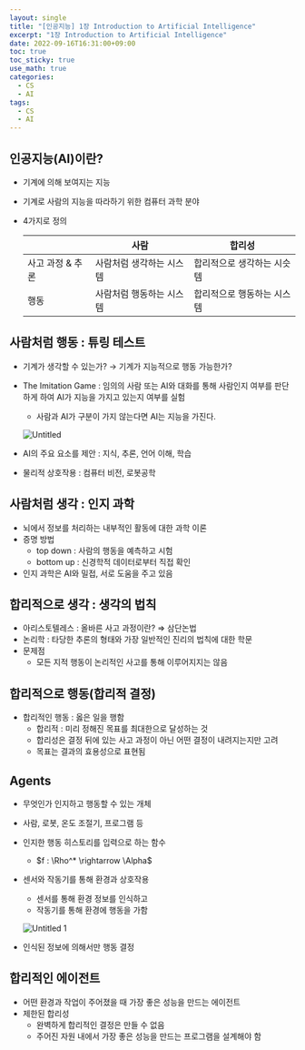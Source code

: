 ```yaml
---
layout: single
title: "[인공지능] 1장 Introduction to Artificial Intelligence"
excerpt: "1장 Introduction to Artificial Intelligence"
date: 2022-09-16T16:31:00+09:00
toc: true
toc_sticky: true
use_math: true
categories:
  - CS 
  - AI
tags:
  - CS
  - AI
---
```


## 인공지능(AI)이란?

- 기계에 의해 보여지는 지능
- 기계로 사람의 지능을 따라하기 위한 컴퓨터 과학 분야
- 4가지로 정의
    
    
    |  | 사람 | 합리성 |
    | --- | --- | --- |
    | 사고 과정 & 추론 | 사람처럼 생각하는 시스템 | 합리적으로 생각하는 시슷템 |
    | 행동 | 사람처럼 행동하는 시스템 | 합리적으로 행동하는 시스템 |

## 사람처럼 행동 : 튜링 테스트

- 기계가 생각할 수 있는가? → 기계가 지능적으로 행동 가능한가?
- The Imitation Game : 임의의 사람 또는 AI와 대화를 통해 사람인지 여부를 판단하게 하여 AI가 지능을 가지고 있는지 여부를 실험
    - 사람과 AI가 구분이 가지 않는다면 AI는 지능을 가진다.
    
    ![Untitled](https://user-images.githubusercontent.com/60471550/190581397-bf3b9581-bd4e-40e4-9514-ea9f4d9920e9.png)
    
- AI의 주요 요소를 제안 : 지식, 추론, 언어 이해, 학습
- 물리적 상호작용 : 컴퓨터 비전, 로봇공학

## 사람처럼 생각 : 인지 과학

- 뇌에서 정보를 처리하는 내부적인 활동에 대한 과학 이론
- 증명 방법
    - top down : 사람의 행동을 예측하고 시험
    - bottom up : 신경학적 데이터로부터 직접 확인
- 인지 과학은 AI와 밀접, 서로 도움을 주고 있음

## 합리적으로 생각 : 생각의 법칙

- 아리스토텔레스 : 올바른 사고 과정이란? ⇒ 삼단논법
- 논리학 : 타당한 추론의 형태와 가장 일반적인 진리의 법칙에 대한 학문
- 문제점
    - 모든 지적 행동이 논리적인 사고를 통해 이루어지지는 않음

## 합리적으로 행동(합리적 결정)

- 합리적인 행동 : 옳은 일을 행함
    - 합리적 : 미리 정해진 목표를 최대한으로 달성하는 것
    - 합리성은 결정 뒤에 있는 사고 과정이 아닌 어떤 결정이 내려지는지만 고려
    - 목표는 결과의 효용성으로 표현됨

## Agents

- 무엇인가 인지하고 행동할 수 있는 개체
- 사람, 로봇, 온도 조절기, 프로그램 등
- 인지한 행동 히스토리를 입력으로 하는 함수
    - $f : \Rho^* \rightarrow \Alpha$
- 센서와 작동기를 통해 환경과 상호작용
    - 센서를 통해 환경 정보를 인식하고
    - 작동기를 통해 환경에 행동을 가함
    
    ![Untitled 1](https://user-images.githubusercontent.com/60471550/190581455-c6660b88-84b9-4e3d-8d70-a6ed5778ba10.png)
    
- 인식된 정보에 의해서만 행동 결정

## 합리적인 에이전트

- 어떤 환경과 작업이 주어졌을 때 가장 좋은 성능을 만드는 에이전트
- 제한된 합리성
    - 완벽하게 합리적인 결정은 만들 수 없음
    - 주어진 자원 내에서 가장 좋은 성능을 만드는 프로그램을 설계해야 함